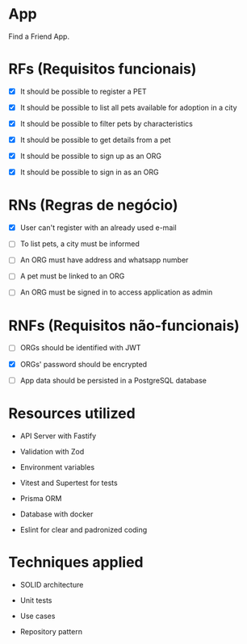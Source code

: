 # App

Find a Friend App.

# RFs (Requisitos funcionais)

- [x] It should be possible to register a PET

- [x] It should be possible to list all pets available for adoption in a city

- [x] It should be possible to filter pets by characteristics

- [x] It should be possible to get details from a pet

- [x] It should be possible to sign up as an ORG

- [x] It should be possible to sign in as an ORG

# RNs (Regras de negócio)

- [x] User can't register with an already used e-mail

- [ ] To list pets, a city must be informed

- [ ] An ORG must have address and whatsapp number

- [ ] A pet must be linked to an ORG

- [ ] An ORG must be signed in to access application as admin

# RNFs (Requisitos não-funcionais)

- [ ] ORGs should be identified with JWT

- [x] ORGs' password should be encrypted

- [ ] App data should be persisted in a PostgreSQL database

# Resources utilized

- API Server with Fastify

- Validation with Zod

- Environment variables

- Vitest and Supertest for tests

- Prisma ORM

- Database with docker

- Eslint for clear and padronized coding

# Techniques applied

- SOLID architecture

- Unit tests

- Use cases

- Repository pattern